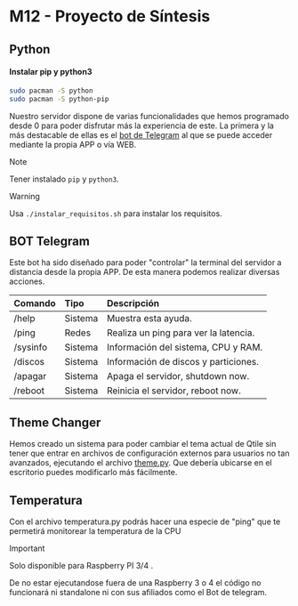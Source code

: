 
# M12 - Proyecto de Síntesis
## Python
#### Instalar pip y python3

```bash
sudo pacman -S python
sudo pacman -S python-pip
```

Nuestro servidor dispone de varias funcionalidades que hemos programado desde 0 para poder disfrutar más la experiencia de este. La primera y la más destacable de ellas es el [bot de Telegram](https://docs.google.com) al que se puede acceder mediante la propia APP o vía WEB.

> [!NOTE]  
> Tener instalado `pip` y `python3`.

> [!WARNING]  
> Usa `./instalar_requisitos.sh` para instalar los requisitos.

## BOT Telegram
Este bot ha sido diseñado para poder "controlar" la terminal del servidor a distancia desde la propia APP. De esta manera podemos realizar diversas acciones.

| Comando           | Tipo       | Descripción                                            |
| :---------------- | :--------- | :----------------------------------------------------- |
| /help             | Sistema    | Muestra esta ayuda.                                    |
| /ping             | Redes      | Realiza un ping para ver la latencia.                  |
| /sysinfo          | Sistema    | Información del sistema, CPU y RAM.                    |
| /discos           | Sistema    | Información de discos y particiones.                   |
| /apagar           | Sistema    | Apaga el servidor, shutdown now.                       |
| /reboot           | Sistema    | Reinicia el servidor, reboot now.                      |

## Theme Changer
Hemos creado un sistema para poder cambiar el tema actual de Qtile sin tener que entrar en archivos de configuración externos para usuarios no tan avanzados, ejecutando el archivo [theme.py](https://github.com/MarioCuenca22/M12/blob/main/Scripts/OS/theme.py). Que debería ubicarse en el escritorio puedes modificarlo más fácilmente.

## Temperatura
Con el archivo temperatura.py podrás hacer una especie de "ping" que te permetirá monitorear la temperatura de la CPU 
> [!IMPORTANT]  
> Solo disponible para Raspberry PI 3/4  .

De no estar ejecutandose fuera de una Raspberry 3 o 4 el código no funcionará ni standalone ni con sus afiliados como el Bot de telegram.